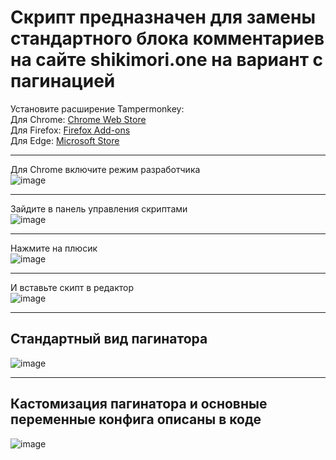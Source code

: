 # Скрипт предназначен для замены стандартного блока комментариев на сайте shikimori.one на вариант с пагинацией

Установите расширение Tampermonkey:  
Для Chrome: [Chrome Web Store](https://chrome.google.com/webstore/detail/tampermonkey/dhdgffkkebhmkfjojejmpbldmpobfkfo)  
Для Firefox: [Firefox Add-ons](https://addons.mozilla.org/firefox/addon/tampermonkey/)  
Для Edge: [Microsoft Store](https://microsoftedge.microsoft.com/addons/detail/tampermonkey/iikmkjmpaadaobahmlepeloendndfphd)  
___
Для Chrome включите режим разработчика  
![image](https://github.com/user-attachments/assets/c4438ff7-df35-413e-86d8-859382fbbae0)  
___
Зайдите в панель управления скриптами  
![image](https://github.com/user-attachments/assets/b003ae2d-f52d-450a-a530-849a6ebd60e8)  
___
Нажмите на плюсик  
![image](https://github.com/user-attachments/assets/8a28816f-64f0-4bd1-b579-591cd47ca161)  
___
И вставьте скипт в редактор  
![image](https://github.com/user-attachments/assets/ac0ae7bc-c5c7-4591-bd72-2371fbfedd13)  
___
## Стандартный вид пагинатора  
![image](https://github.com/user-attachments/assets/1ed561a6-4071-4f0c-8678-e11f4d05ccfe)  
___
## Кастомизация пагинатора и основные переменные конфига описаны в коде  
![image](https://github.com/user-attachments/assets/82d6c908-49df-4e73-bcd6-f95e8525b46f)








